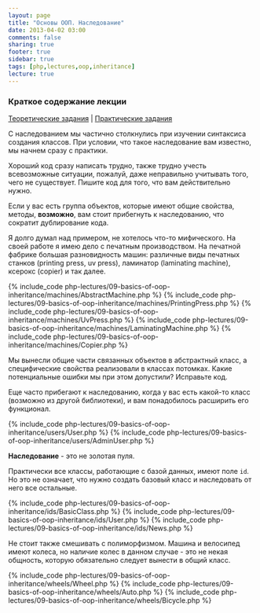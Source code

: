 ```yaml
---
layout: page
title: "Основы ООП. Наследование"
date: 2013-04-02 03:00
comments: false
sharing: true
footer: true    
sidebar: true
tags: [php,lectures,oop,inheritance]
lecture: true
---
```

### Краткое содержание лекции

[Теоретические задания](09-basics-of-oop-inheritance-theoretical-tasks.html) |
[Практические задания](09-basics-of-oop-inheritance-practical-tasks.html)

С наследованием мы частично столкнулись при изучении синтаксиса создания классов.
При условии, что такое наследование вам известно, мы начнем сразу с практики.

Хороший код сразу написать трудно, также трудно учесть всевозможные ситуации, пожалуй, даже неправильно учитывать того, чего не существует.
Пишите код для того, что вам действительно нужно. 

Если у вас есть группа объектов, которые имеют общие свойства, методы, **возможно**, вам стоит прибегнуть к наследованию, что сократит дублирование кода.

Я долго думал над примером, не хотелось что-то мифического. На своей работе я имею дело с печатным производством. На печатной фабрике большая разновидность машин: различные виды печатных станков (printing press, uv press), ламинатор (laminating machine), ксерокс (copier) и так далее.

{% include_code php-lectures/09-basics-of-oop-inheritance/machines/AbstractMachine.php %}
{% include_code php-lectures/09-basics-of-oop-inheritance/machines/PrintingPress.php %}
{% include_code php-lectures/09-basics-of-oop-inheritance/machines/UvPress.php %}
{% include_code php-lectures/09-basics-of-oop-inheritance/machines/LaminatingMachine.php %}
{% include_code php-lectures/09-basics-of-oop-inheritance/machines/Copier.php %}

Мы вынесли общие части связанных объектов в абстрактный класс, а специфические свойства реализовали в классах потомках.
Какие потенциальные ошибки мы при этом допустили? Исправьте код.

Еще часто прибегают к наследованию, когда у вас есть какой-то класс (возможно из другой библиотеки), и вам понадобилось расширить его функционал.

{% include_code php-lectures/09-basics-of-oop-inheritance/users/User.php %}
{% include_code php-lectures/09-basics-of-oop-inheritance/users/AdminUser.php %}

**Наследование** - это не золотая пуля.

Практически все классы, работающие с базой данных, имеют поле ```id```. Но это не означает, что нужно создать базовый класс и наследовать от него все остальные.

{% include_code php-lectures/09-basics-of-oop-inheritance/ids/BasicClass.php %}
{% include_code php-lectures/09-basics-of-oop-inheritance/ids/User.php %}
{% include_code php-lectures/09-basics-of-oop-inheritance/ids/News.php %}

Не стоит также смешивать с полиморфизмом. Машина и велосипед имеют колеса, но наличие колес в данном случае - это не некая общность, которую обязательно следует вынести в общий класс.

{% include_code php-lectures/09-basics-of-oop-inheritance/wheels/Wheel.php %}
{% include_code php-lectures/09-basics-of-oop-inheritance/wheels/Auto.php %}
{% include_code php-lectures/09-basics-of-oop-inheritance/wheels/Bicycle.php %}

